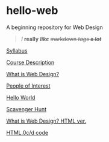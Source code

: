 # hello-web
A beginning repository for Web Design

>*I* **really** **_like_** ~~markdown *tags* **a _lot_**~~

[Syllabus](sylabus.md)

[Course Description](course_description.md)

[What is Web Design?](What_is_Web_Design.md)

[People of Interest](People_of_Interest.md)

[Hello World](hello-world.html)

[Scavenger Hunt](scavenger-hunt.html)

[What is Web Design? HTML ver.](What-is-Web-Design.html)

[HTML.0c/d code](html-code.html)
